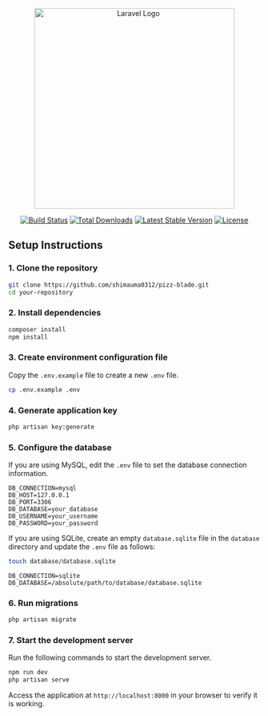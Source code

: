 <p align="center"><a href="https://laravel.com" target="_blank"><img src="https://raw.githubusercontent.com/laravel/art/master/logo-lockup/5%20SVG/2%20CMYK/1%20Full%20Color/laravel-logolockup-cmyk-red.svg" width="400" alt="Laravel Logo"></a></p>

<p align="center">
<a href="https://github.com/laravel/framework/actions"><img src="https://github.com/laravel/framework/workflows/tests/badge.svg" alt="Build Status"></a>
<a href="https://packagist.org/packages/laravel/framework"><img src="https://img.shields.io/packagist/dt/laravel/framework" alt="Total Downloads"></a>
<a href="https://packagist.org/packages/laravel/framework"><img src="https://img.shields.io/packagist/v/laravel/framework" alt="Latest Stable Version"></a>
<a href="https://packagist.org/packages/laravel/framework"><img src="https://img.shields.io/packagist/l/laravel/framework" alt="License"></a>
</p>

## Setup Instructions

### 1. Clone the repository

```bash
git clone https://github.com/shimauma0312/pizz-blade.git
cd your-repository
```

### 2. Install dependencies

```bash
composer install
npm install
```

### 3. Create environment configuration file

Copy the `.env.example` file to create a new `.env` file.

```bash
cp .env.example .env
```

### 4. Generate application key

```bash
php artisan key:generate
```

### 5. Configure the database

If you are using MySQL, edit the `.env` file to set the database connection information.

```dotenv
DB_CONNECTION=mysql
DB_HOST=127.0.0.1
DB_PORT=3306
DB_DATABASE=your_database
DB_USERNAME=your_username
DB_PASSWORD=your_password
```

If you are using SQLite, create an empty `database.sqlite` file in the `database` directory and update the `.env` file as follows:

```bash
touch database/database.sqlite
```

```dotenv
DB_CONNECTION=sqlite
DB_DATABASE=/absolute/path/to/database/database.sqlite
```

### 6. Run migrations

```bash
php artisan migrate
```

### 7. Start the development server

Run the following commands to start the development server.

```bash
npm run dev
php artisan serve
```

Access the application at `http://localhost:8000` in your browser to verify it is working.
